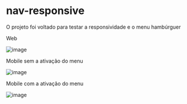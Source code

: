 # nav-responsive

O projeto foi voltado para testar a responsividade e o menu hambúrguer 

Web

![image](https://user-images.githubusercontent.com/114530618/235328837-0dfc452d-5f82-4c19-bf06-f6e6cbe88a99.png)

Mobile sem a ativação do menu

![image](https://user-images.githubusercontent.com/114530618/235328846-f5412972-3839-493b-b76e-26f090acbc30.png)

Mobile com a ativação do menu

![image](https://user-images.githubusercontent.com/114530618/235328853-4e719095-7c52-4d93-8686-f3a2dbbb45db.png)
